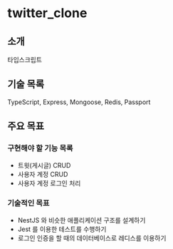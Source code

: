 # twitter_clone

## 소개

타입스크립트

## 기술 목록

TypeScript, Express, Mongoose, Redis, Passport

## 주요 목표

### 구현해야 할 기능 목록

- 트윗(게시글) CRUD
- 사용자 계정 CRUD
- 사용자 계정 로그인 처리

### 기술적인 목표

- NestJS 와 비슷한 애플리케이션 구조를 설계하기
- Jest 를 이용한 테스트를 수행하기
- 로그인 인증을 할 때의 데이터베이스로 레디스를 이용하기
